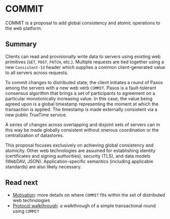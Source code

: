 # COMMIT

COMMIT is a proposal to add global consistency and atomic operations to the web platform.

## Summary

Clients can read and provisionally write data to servers using existing web primitives (`GET`, `POST`, `PATCH`, etc.). Multiple requests are tied together using a new `Consistent-Id` header which supplies a common client-generated value to all servers across  requests.

To commit changes to distributed state, the client initiates a round of Paxos among the servers with a new web verb `COMMIT`. Paxos is a fault-tolerant consensus algorithm that brings a set of participants to agreement on a particular monotonically increasing value. In this case, the value being agreed upon is a global timestamp representing the moment at which the transaction is applied. The timestamp is made externally consistent via a new public TrueTime service.

A series of changes across overlapping and disjoint sets of servers can in this way be made globally consistent without onerous coordination or the centralization of datastores.

This proposal focuses exclusively on achieving global consistency and atomicity. Other web technologies are assumed for establishing identity (certificates and signing authorities), security (TLS), and data models (WebDAV, JSON). Application-specific semantics (including applicable standards) are also likely necessary.

## Read next

* [Motivation](motivation.md): more details on where `COMMIT` fits within the set of distributed web technologies
* [Protocol walkthrough](protocol.md): a walkthrough of a simple transactional round using `COMMIT`

